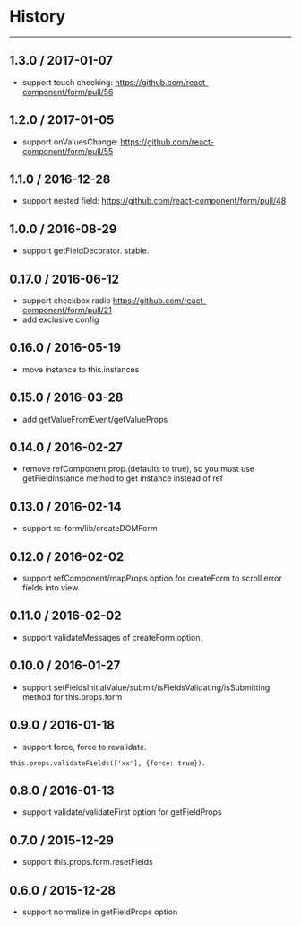 # History
----
## 1.3.0 / 2017-01-07

- support touch checking: https://github.com/react-component/form/pull/56

## 1.2.0 / 2017-01-05

- support onValuesChange: https://github.com/react-component/form/pull/55

## 1.1.0 / 2016-12-28

- support nested field: https://github.com/react-component/form/pull/48

## 1.0.0 / 2016-08-29

- support getFieldDecorator. stable.

## 0.17.0 / 2016-06-12

- support checkbox radio https://github.com/react-component/form/pull/21
- add exclusive config

## 0.16.0 / 2016-05-19

- move instance to this.instances

## 0.15.0 / 2016-03-28

- add getValueFromEvent/getValueProps


## 0.14.0 / 2016-02-27

- remove refComponent prop.(defaults to true), so you must use getFieldInstance method to get instance instead of ref

## 0.13.0 / 2016-02-14

- support rc-form/lib/createDOMForm

## 0.12.0 / 2016-02-02

- support refComponent/mapProps option for createForm to scroll error fields into view.

## 0.11.0 / 2016-02-02

- support validateMessages of createForm option.

## 0.10.0 / 2016-01-27

- support setFieldsInitialValue/submit/isFieldsValidating/isSubmitting method for this.props.form

## 0.9.0 / 2016-01-18

- support force, force to revalidate.

```
this.props.validateFields(['xx'], {force: true}).
```

## 0.8.0 / 2016-01-13

- support validate/validateFirst option for getFieldProps 

## 0.7.0 / 2015-12-29

- support this.props.form.resetFields

## 0.6.0 / 2015-12-28

- support normalize in getFieldProps option
